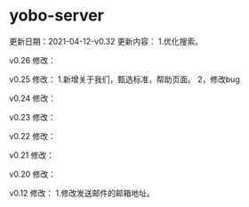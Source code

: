 # yobo-server

更新日期：2021-04-12-v0.32
更新内容：
 1.优化搜索。

v0.26
修改：


v0.25
修改：
  1.新增关于我们，甄选标准，帮助页面。
  2，修改bug

v0.24
修改：

v0.23
修改：

v0.22
修改：

v0.21
修改：

v0.20
修改：

v0.12
修改：
  1.修改发送邮件的邮箱地址。
